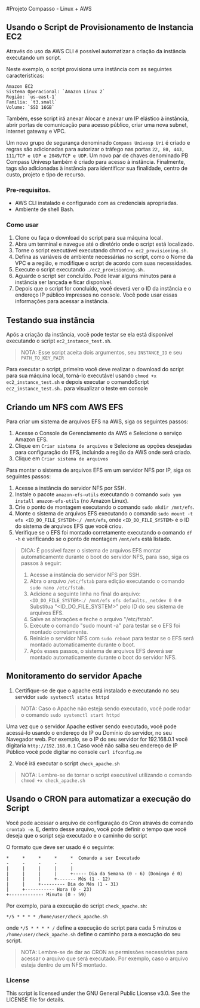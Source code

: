#Projeto Compasso - Linux + AWS

## Usando o Script de Provisionamento de Instancia EC2
Através do uso da AWS CLI é possível automatizar a criação da instância executando um script. 

Neste exemplo, o script provisiona uma instância com as seguintes características:
```
Amazon EC2 
Sistema Operacional: `Amazon Linux 2`
Região: `us-east-1` 
Familia: `t3.small`
Volume: `SSD 16GB`
```
Também, esse script irá anexar Alocar e anexar um IP elástico à instância, abrir portas de comunicação para acesso público, criar uma nova subnet, internet gateway e VPC.

Um novo grupo de segurança denominado `Compass Univesp Uri` é criado e regras são adicionadas para autorizar o tráfego nas portas `22, 80, 443, 111/TCP e UDP e 2049/TCP e UDP`. Um novo par de chaves denominado PB Compass Univesp também é criado para acesso à instância. Finalmente, tags são adicionadas à instância para identificar sua finalidade, centro de custo, projeto e tipo de recurso.

### Pre-requisitos.
* AWS CLI instalado e configurado com as credenciais apropriadas.
* Ambiente de shell Bash.
### Como usar
1. Clone ou faça o download do script para sua máquina local.
2. Abra um terminal e navegue até o diretório onde o script está localizado.
3. Torne o script executável executando chmod `+x ec2_provisioning.sh.`
4. Defina as variáveis de ambiente necessárias no script, como o Nome da VPC e a região, e modifique o script de acordo com suas necessidades.
5. Execute o script executando `./ec2_provisioning.sh.`
6. Aguarde o script ser concluído. Pode levar alguns minutos para a instância ser lançada e ficar disponível.
7. Depois que o script for concluído, você deverá ver o ID da instância e o endereço IP público impressos no console. Você pode usar essas informações para acessar a instância.

## Testando sua instância
Após a criação da instância, você pode testar se ela está disponível executando o script `ec2_instance_test.sh`. 

> NOTA: Esse script aceita dois argumentos, seu `INSTANCE_ID` e seu `PATH_TO_KEY_PAIR`

Para executar o script, primeiro você deve realizar o download do script para sua máquina local, torná-lo executável usando `chmod +x ec2_instance_test.sh` e depois executar o comandoScript `ec2_instance_test.sh.` para visualizar o teste em console

## Criando um NFS com AWS EFS
Para criar um sistema de arquivos EFS na AWS, siga os seguintes passos:

1. Acesse o Console de Gerenciamento da AWS e Selecione o serviço Amazon EFS.
2. Clique em `Criar sistema de arquivos` e Selecione as opções desejadas para configuração do EFS, incluindo a região da AWS onde será criado.
3. Clique em `Criar sistema de arquivos`

Para montar o sistema de arquivos EFS em um servidor NFS por IP, siga os seguintes passos:

1. Acesse a instância do servidor NFS por SSH.
2. Instale o pacote `amazon-efs-utils` executando o comando `sudo yum install amazon-efs-utils` (no Amazon Linux).
3. Crie o ponto de montagem executando o comando `sudo mkdir /mnt/efs`.
4. Monte o sistema de arquivos EFS executando o comando `sudo mount -t efs <ID_DO_FILE_SYSTEM>:/ /mnt/efs`, onde `<ID_DO_FILE_SYSTEM>` é o ID do sistema de arquivos EFS que você criou.
5. Verifique se o EFS foi montado corretamente executando o comando `df -h` e verificando se o ponto de montagem `/mnt/efs` está listado.

> DICA: É possível fazer o sistema de arquivos EFS montar automaticamente durante o boot do servidor NFS, para isso, siga os passos à seguir:
>1. Acesse a instância do servidor NFS por SSH.
>2. Abra o arquivo `/etc/fstab` para edição executando o comando `sudo nano /etc/fstab`.
>3. Adicione a seguinte linha no final do arquivo: `<ID_DO_FILE_SYSTEM>:/ /mnt/efs efs defaults,_netdev 0 0` e Substitua "<ID_DO_FILE_SYSTEM>" pelo ID do seu sistema de arquivos EFS.
>4. Salve as alterações e feche o arquivo "/etc/fstab".
>5. Execute o comando "sudo mount -a" para testar se o EFS foi montado corretamente.
>6. Reinicie o servidor NFS com `sudo reboot` para testar se o EFS será montado automaticamente durante o boot.
>7. Após esses passos, o sistema de arquivos EFS deverá ser montado automaticamente durante o boot do servidor NFS.

## Monitoramento do servidor Apache

1. Certifique-se de que o apache está instalado e executando no seu servidor `sudo systemctl status httpd`

> NOTA: Caso o Apache não esteja sendo executado, você pode rodar o comando `sudo systemctl start httpd`

Uma vez que o servidor Apache estiver sendo executado, você pode acessá-lo usando o endereço de IP ou Domínio do servidor, no seu Navegador web. Por exemplo, se o IP do seu servidor for 192.168.0.1 você digitaria `http://192.168.0.1`
Caso você não saiba seu endereço de IP Público você pode digitar no console `curl ifconfig.me`

2. Você irá executar o script `check_apache.sh`

> NOTA: Lembre-se de tornar o script executável utilizando o comando `chmod +x check_apache.sh`

## Usando o CRON para automatizar a execução do Script

Você pode acessar o arquivo de configuração do Cron através do comando `crontab -e`. E, dentro desse arquivo, você pode definir o tempo que você deseja que o script seja executado e o caminho do script

O formato que deve ser usado é o seguinte:
```
*     *     *     *     *  Comando a ser Executado
-     -     -     -     -
|     |     |     |     |
|     |     |     |     +----- Dia da Semana (0 - 6) (Domingo é 0)
|     |     |     +------- Mês (1 - 12)
|     |     +--------- Dia do Mês (1 - 31)
|     +----------- Hora (0 - 23)
+------------- Minuto (0 - 59)
```
Por exemplo, para a execução do script `check_apache.sh`:

`*/5 * * * * /home/user/check_apache.sh`

onde `*/5 * * * * /` define a execução do script para cada 5 minutos e `/home/user/check_apache.sh` define o caminho para a execução do seu script.


> NOTA: Lembre-se de dar ao CRON as permissões necessárias para acessar o arquivo que será executado. Por exemplo, caso o arquivo esteja dentro de um NFS montado.

### License
This script is licensed under the GNU General Public License v3.0. See the LICENSE file for details.

